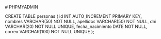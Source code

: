 #   PHPMYADMIN

CREATE TABLE personas (
    id INT AUTO_INCREMENT PRIMARY KEY,
    nombres VARCHAR(50) NOT NULL,
    apellidos VARCHAR(50) NOT NULL,
    dni VARCHAR(20) NOT NULL UNIQUE,
    fecha_nacimiento DATE NOT NULL,
    correo VARCHAR(100) NOT NULL UNIQUE
);
 
 
